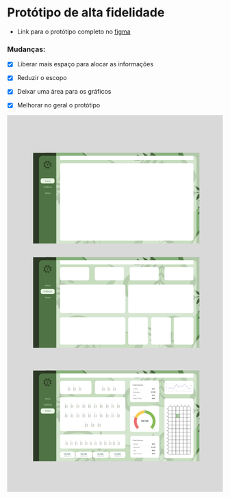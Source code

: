 # Protótipo de alta fidelidade 
- Link para o protótipo completo no [figma](https://www.figma.com/file/m1f4pgZokcUvx6vQ0PYrhc/Prototipo---QuantiFGA?node-id=0%3A1&t=1uk69pAM6S8ZCGQx-1)

### Mudanças:
- [x] Liberar mais espaço para alocar as informações
- [x] Reduzir o escopo
- [x] Deixar uma área para os gráficos
- [x] Melhorar no geral o protótipo


![Alta-fidelidade](https://raw.githubusercontent.com/pedrobarbosaocb/RepositorioTeste/main/documenta%C3%A7%C3%A3o/Prototipo2.png)
